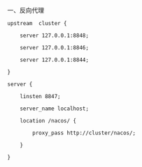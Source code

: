 一、反向代理

	upstream  cluster {
		
		server 127.0.0.1:8848;
	
		server 127.0.0.1:8846;
	
		server 127.0.0.1:8844;
	
	}
	
	server {
	
		linsten 8847;
	
		server_name localhost;
	
		location /nacos/ {
	
			proxy_pass http://cluster/nacos/;
	
		}
	
	}
